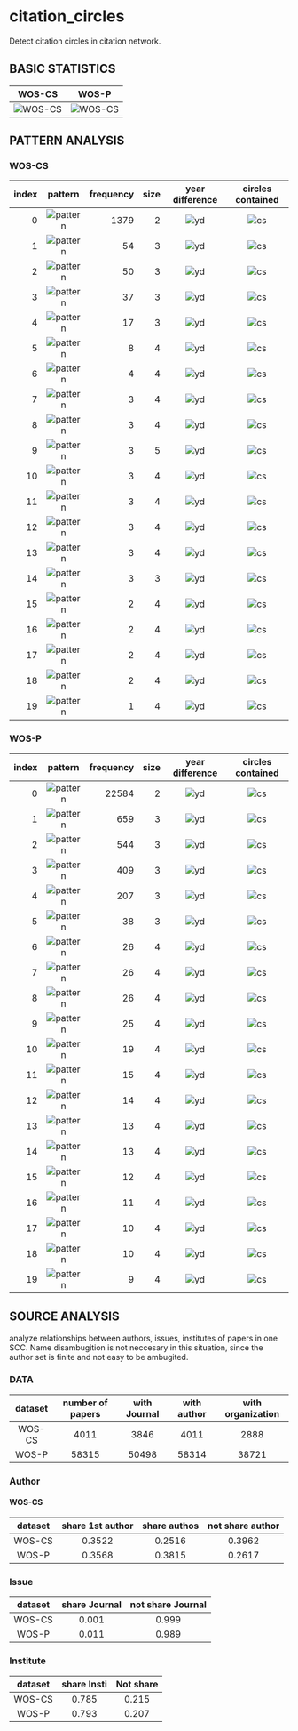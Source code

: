 # citation_circles
Detect citation circles in citation network.

## BASIC STATISTICS
| WOS-CS|WOS-P|
| :------: | :------: |
|![WOS-CS](fig/scc_stats_computer_science.jpg)|![WOS-CS](fig/scc_stats_physics.jpg)|


## PATTERN ANALYSIS

### WOS-CS

|index|pattern|frequency|size|year difference|circles contained|
| ------: | :------: | ------: | ------: | :------: | :------: |
|0|![pattern](fig/patterns/scc_pattern_computer_science_0.jpg)|1379|2|![yd](fig/yds/scc_yd_computer_science_0.jpg)|![cs](fig/cs/scc_cs_computer_science_0.jpg)|
|1|![pattern](fig/patterns/scc_pattern_computer_science_1.jpg)|54|3|![yd](fig/yds/scc_yd_computer_science_1.jpg)|![cs](fig/cs/scc_cs_computer_science_1.jpg)|
|2|![pattern](fig/patterns/scc_pattern_computer_science_2.jpg)|50|3|![yd](fig/yds/scc_yd_computer_science_2.jpg)|![cs](fig/cs/scc_cs_computer_science_2.jpg)|
|3|![pattern](fig/patterns/scc_pattern_computer_science_3.jpg)|37|3|![yd](fig/yds/scc_yd_computer_science_3.jpg)|![cs](fig/cs/scc_cs_computer_science_3.jpg)|
|4|![pattern](fig/patterns/scc_pattern_computer_science_4.jpg)|17|3|![yd](fig/yds/scc_yd_computer_science_4.jpg)|![cs](fig/cs/scc_cs_computer_science_4.jpg)|
|5|![pattern](fig/patterns/scc_pattern_computer_science_5.jpg)|8|4|![yd](fig/yds/scc_yd_computer_science_5.jpg)|![cs](fig/cs/scc_cs_computer_science_5.jpg)|
|6|![pattern](fig/patterns/scc_pattern_computer_science_6.jpg)|4|4|![yd](fig/yds/scc_yd_computer_science_6.jpg)|![cs](fig/cs/scc_cs_computer_science_6.jpg)|
|7|![pattern](fig/patterns/scc_pattern_computer_science_7.jpg)|3|4|![yd](fig/yds/scc_yd_computer_science_7.jpg)|![cs](fig/cs/scc_cs_computer_science_7.jpg)|
|8|![pattern](fig/patterns/scc_pattern_computer_science_8.jpg)|3|4|![yd](fig/yds/scc_yd_computer_science_8.jpg)|![cs](fig/cs/scc_cs_computer_science_8.jpg)|
|9|![pattern](fig/patterns/scc_pattern_computer_science_9.jpg)|3|5|![yd](fig/yds/scc_yd_computer_science_9.jpg)|![cs](fig/cs/scc_cs_computer_science_9.jpg)|
|10|![pattern](fig/patterns/scc_pattern_computer_science_10.jpg)|3|4|![yd](fig/yds/scc_yd_computer_science_10.jpg)|![cs](fig/cs/scc_cs_computer_science_10.jpg)|
|11|![pattern](fig/patterns/scc_pattern_computer_science_11.jpg)|3|4|![yd](fig/yds/scc_yd_computer_science_11.jpg)|![cs](fig/cs/scc_cs_computer_science_11.jpg)|
|12|![pattern](fig/patterns/scc_pattern_computer_science_12.jpg)|3|4|![yd](fig/yds/scc_yd_computer_science_12.jpg)|![cs](fig/cs/scc_cs_computer_science_12.jpg)|
|13|![pattern](fig/patterns/scc_pattern_computer_science_13.jpg)|3|4|![yd](fig/yds/scc_yd_computer_science_13.jpg)|![cs](fig/cs/scc_cs_computer_science_13.jpg)|
|14|![pattern](fig/patterns/scc_pattern_computer_science_14.jpg)|3|3|![yd](fig/yds/scc_yd_computer_science_14.jpg)|![cs](fig/cs/scc_cs_computer_science_14.jpg)|
|15|![pattern](fig/patterns/scc_pattern_computer_science_15.jpg)|2|4|![yd](fig/yds/scc_yd_computer_science_15.jpg)|![cs](fig/cs/scc_cs_computer_science_15.jpg)|
|16|![pattern](fig/patterns/scc_pattern_computer_science_16.jpg)|2|4|![yd](fig/yds/scc_yd_computer_science_16.jpg)|![cs](fig/cs/scc_cs_computer_science_16.jpg)|
|17|![pattern](fig/patterns/scc_pattern_computer_science_17.jpg)|2|4|![yd](fig/yds/scc_yd_computer_science_17.jpg)|![cs](fig/cs/scc_cs_computer_science_17.jpg)|
|18|![pattern](fig/patterns/scc_pattern_computer_science_18.jpg)|2|4|![yd](fig/yds/scc_yd_computer_science_18.jpg)|![cs](fig/cs/scc_cs_computer_science_18.jpg)|
|19|![pattern](fig/patterns/scc_pattern_computer_science_19.jpg)|1|4|![yd](fig/yds/scc_yd_computer_science_19.jpg)|![cs](fig/cs/scc_cs_computer_science_19.jpg)|


### WOS-P
|index|pattern|frequency|size|year difference|circles contained|
| ------: | :------: | ------: | ------: | :------: | :------: |
|0|![pattern](fig/patterns/scc_pattern_physics_0.jpg)|22584|2|![yd](fig/yds/scc_yd_physics_0.jpg)|![cs](fig/cs/scc_cs_physics_0.jpg)|
|1|![pattern](fig/patterns/scc_pattern_physics_1.jpg)|659|3|![yd](fig/yds/scc_yd_physics_1.jpg)|![cs](fig/cs/scc_cs_physics_1.jpg)|
|2|![pattern](fig/patterns/scc_pattern_physics_2.jpg)|544|3|![yd](fig/yds/scc_yd_physics_2.jpg)|![cs](fig/cs/scc_cs_physics_2.jpg)|
|3|![pattern](fig/patterns/scc_pattern_physics_3.jpg)|409|3|![yd](fig/yds/scc_yd_physics_3.jpg)|![cs](fig/cs/scc_cs_physics_3.jpg)|
|4|![pattern](fig/patterns/scc_pattern_physics_4.jpg)|207|3|![yd](fig/yds/scc_yd_physics_4.jpg)|![cs](fig/cs/scc_cs_physics_4.jpg)|
|5|![pattern](fig/patterns/scc_pattern_physics_5.jpg)|38|3|![yd](fig/yds/scc_yd_physics_5.jpg)|![cs](fig/cs/scc_cs_physics_5.jpg)|
|6|![pattern](fig/patterns/scc_pattern_physics_6.jpg)|26|4|![yd](fig/yds/scc_yd_physics_6.jpg)|![cs](fig/cs/scc_cs_physics_6.jpg)|
|7|![pattern](fig/patterns/scc_pattern_physics_7.jpg)|26|4|![yd](fig/yds/scc_yd_physics_7.jpg)|![cs](fig/cs/scc_cs_physics_7.jpg)|
|8|![pattern](fig/patterns/scc_pattern_physics_8.jpg)|26|4|![yd](fig/yds/scc_yd_physics_8.jpg)|![cs](fig/cs/scc_cs_physics_8.jpg)|
|9|![pattern](fig/patterns/scc_pattern_physics_9.jpg)|25|4|![yd](fig/yds/scc_yd_physics_9.jpg)|![cs](fig/cs/scc_cs_physics_9.jpg)|
|10|![pattern](fig/patterns/scc_pattern_physics_10.jpg)|19|4|![yd](fig/yds/scc_yd_physics_10.jpg)|![cs](fig/cs/scc_cs_physics_10.jpg)|
|11|![pattern](fig/patterns/scc_pattern_physics_11.jpg)|15|4|![yd](fig/yds/scc_yd_physics_11.jpg)|![cs](fig/cs/scc_cs_physics_11.jpg)|
|12|![pattern](fig/patterns/scc_pattern_physics_12.jpg)|14|4|![yd](fig/yds/scc_yd_physics_12.jpg)|![cs](fig/cs/scc_cs_physics_12.jpg)|
|13|![pattern](fig/patterns/scc_pattern_physics_13.jpg)|13|4|![yd](fig/yds/scc_yd_physics_13.jpg)|![cs](fig/cs/scc_cs_physics_13.jpg)|
|14|![pattern](fig/patterns/scc_pattern_physics_14.jpg)|13|4|![yd](fig/yds/scc_yd_physics_14.jpg)|![cs](fig/cs/scc_cs_physics_14.jpg)|
|15|![pattern](fig/patterns/scc_pattern_physics_15.jpg)|12|4|![yd](fig/yds/scc_yd_physics_15.jpg)|![cs](fig/cs/scc_cs_physics_15.jpg)|
|16|![pattern](fig/patterns/scc_pattern_physics_16.jpg)|11|4|![yd](fig/yds/scc_yd_physics_16.jpg)|![cs](fig/cs/scc_cs_physics_16.jpg)|
|17|![pattern](fig/patterns/scc_pattern_physics_17.jpg)|10|4|![yd](fig/yds/scc_yd_physics_17.jpg)|![cs](fig/cs/scc_cs_physics_17.jpg)|
|18|![pattern](fig/patterns/scc_pattern_physics_18.jpg)|10|4|![yd](fig/yds/scc_yd_physics_18.jpg)|![cs](fig/cs/scc_cs_physics_18.jpg)|
|19|![pattern](fig/patterns/scc_pattern_physics_19.jpg)|9|4|![yd](fig/yds/scc_yd_physics_19.jpg)|![cs](fig/cs/scc_cs_physics_19.jpg)|


## SOURCE ANALYSIS

analyze relationships between authors, issues, institutes of papers in one SCC. Name disambugition is not neccesary in this situation, since the author set is finite and not easy to be ambugited.


### DATA
|dataset|number of papers|with Journal|with author|with organization|
| :------: |:------: |:------: |:------: |:------: |
|WOS-CS|4011|3846|4011|2888|
|WOS-P|58315|50498|58314|38721|


### Author

#### WOS-CS
|dataset|share 1st author| share authos| not share author|
| :------:| :------: |:------: |:------: |
|WOS-CS|0.3522|0.2516|0.3962|
|WOS-P|0.3568|0.3815|0.2617|

### Issue
|dataset|share Journal | not share Journal|
| :------: | :------: | :------: |
|WOS-CS|0.001|0.999|
|WOS-P|0.011|0.989|

### Institute
|dataset|share Insti| Not share|
| :------: | :------: | :------: |
|WOS-CS|0.785|0.215|
|WOS-P|0.793|0.207|





